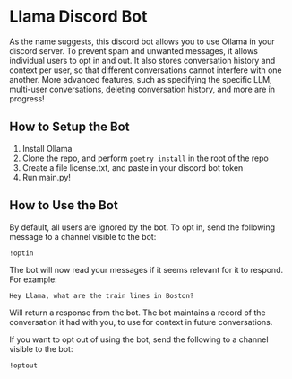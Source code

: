 # Llama Discord Bot

As the name suggests, this discord bot allows you to use Ollama in your discord server. To prevent spam and unwanted messages, it allows individual users to opt in and out. It also stores conversation history and context per user, so that different conversations cannot interfere with one another. More advanced features, such as specifying the specific LLM, multi-user conversations, deleting conversation history, and more are in progress!

## How to Setup the Bot
1. Install Ollama
2. Clone the repo, and perform `poetry install` in the root of the repo
3. Create a file license.txt, and paste in your discord bot token
4. Run main.py!

## How to Use the Bot
By default, all users are ignored by the bot. To opt in, send the following message to a channel visible to the bot:

`!optin`

The bot will now read your messages if it seems relevant for it to respond. For example:

`Hey Llama, what are the train lines in Boston?`

Will return a response from the bot. The bot maintains a record of the conversation it had with you, to use for context in future conversations. 

If you want to opt out of using the bot, send the following to a channel visible to the bot:

`!optout`